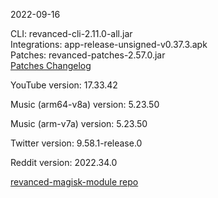 2022-09-16
  
CLI: revanced-cli-2.11.0-all.jar  
Integrations: app-release-unsigned-v0.37.3.apk  
Patches: revanced-patches-2.57.0.jar  
[Patches Changelog](https://github.com/revanced/revanced-patches/releases/tag/v2.57.0)  

YouTube version: 17.33.42  

Music (arm64-v8a) version: 5.23.50  

Music (arm-v7a) version: 5.23.50  

Twitter version: 9.58.1-release.0  

Reddit version: 2022.34.0  

[revanced-magisk-module repo](https://github.com/j-hc/revanced-magisk-module)
